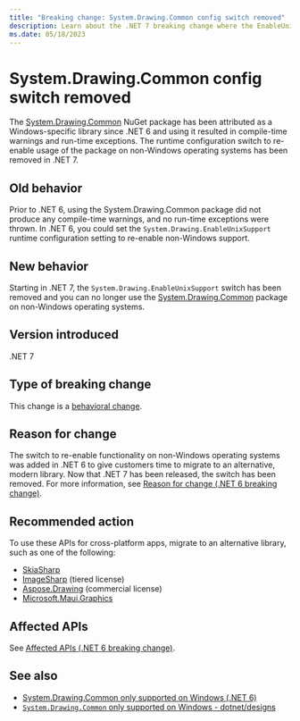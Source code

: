 ```yaml
---
title: "Breaking change: System.Drawing.Common config switch removed"
description: Learn about the .NET 7 breaking change where the EnableUnixSupport switch to enable System.Drawing.Common support on non-Windows operating systems was removed.
ms.date: 05/18/2023
---
```

# System.Drawing.Common config switch removed

The [System.Drawing.Common](https://www.nuget.org/packages/System.Drawing.Common/) NuGet package has been attributed as a Windows-specific library since .NET 6 and using it resulted in compile-time warnings and run-time exceptions. The runtime configuration switch to re-enable usage of the package on non-Windows operating systems has been removed in .NET 7.

## Old behavior

Prior to .NET 6, using the System.Drawing.Common package did not produce any compile-time warnings, and no run-time exceptions were thrown. In .NET 6, you could set the `System.Drawing.EnableUnixSupport` runtime configuration setting to re-enable non-Windows support.

## New behavior

Starting in .NET 7, the `System.Drawing.EnableUnixSupport` switch has been removed and you can no longer use the [System.Drawing.Common](https://www.nuget.org/packages/System.Drawing.Common/) package on non-Windows operating systems.

## Version introduced

.NET 7

## Type of breaking change

This change is a [behavioral change](../../categories.md#behavioral-change).

## Reason for change

The switch to re-enable functionality on non-Windows operating systems was added in .NET 6 to give customers time to migrate to an alternative, modern library. Now that .NET 7 has been released, the switch has been removed. For more information, see [Reason for change (.NET 6 breaking change)](../6.0/system-drawing-common-windows-only.md#reason-for-change).

## Recommended action

To use these APIs for cross-platform apps, migrate to an alternative library, such as one of the following:

- [SkiaSharp](https://github.com/mono/SkiaSharp)
- [ImageSharp](https://sixlabors.com/products/imagesharp) (tiered license)
- [Aspose.Drawing](https://products.aspose.com/drawing/net/) (commercial license)
- [Microsoft.Maui.Graphics](/dotnet/maui/user-interface/graphics/)

## Affected APIs

See [Affected APIs (.NET 6 breaking change)](../6.0/system-drawing-common-windows-only.md#affected-apis).

## See also

- [System.Drawing.Common only supported on Windows (.NET 6)](../6.0/system-drawing-common-windows-only.md)
- [`System.Drawing.Common` only supported on Windows - dotnet/designs](https://github.com/dotnet/designs/blob/main/accepted/2021/system-drawing-win-only/system-drawing-win-only.md)
